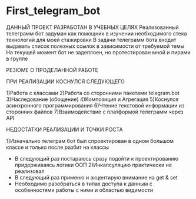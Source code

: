 # First_telegram_bot
ДАННЫЙ ПРОЕКТ РАЗРАБОТАН В УЧЕБНЫХ ЦЕЛЯХ
Реализованный телеграмм бот задуман как помощник в изучении необходимого стека технологий для моей стажировки
В задачи телеграмм бота входит выдавать список полезных ссылок в зависимости от требуемой темы
На текущей момент бот не задеплоен, но протестирован мной и пирами в группе

РЕЗЮМЕ О ПРОДЕЛАННОЙ РАБОТЕ

ПРИ РЕАЛИЗАЦИИ КОСНУЛСЯ СЛЕДУЮЩЕГО

1)Работа с классами
2)Работа со сторонними пакетами telegram.bot
3)Наследование (обощение)
4)Композиция и Агрегация
5)Коснулся асинхронного программирования
6)Чтение текстовой информации из сторонних файлов
7)Взаимодействие с платформой телеграмм через API

НЕДОСТАТКИ РЕАЛИЗАЦИИ И ТОЧКИ РОСТА

1)Изначально телеграм бот был спроектирован в одном большом классе и только после разбит на классы
- В следующий раз постараюсь сразу подойти к проектированию придерживаясь логики ООП
2)Инкапсуляцию практически не реализовал
- В следующий раз применю и акцентирую внимание на get & set
- Необходимо разобраться в типах доступа к данным с особенностями работы с ними и областью видимости

